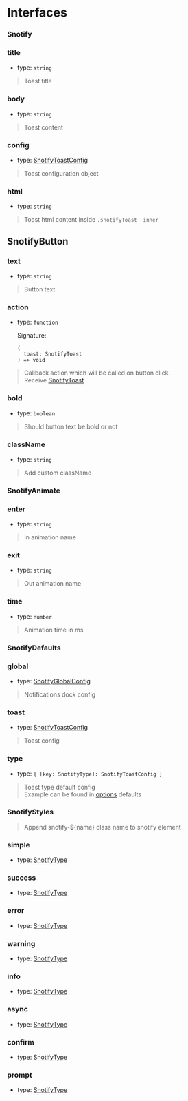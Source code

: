 # Interfaces


### Snotify

### title
- type: `string`  
> Toast title

### body
- type: `string`  
> Toast content

### config
- type: [SnotifyToastConfig](options.md/#snotifytoastconfig)  
> Toast configuration object

### html
- type: `string`  
> Toast html content inside `.snotifyToast__inner`


## SnotifyButton

### text
- type: `string`   
> Button text

### action
- type: `function` 
  
  Signature:
  
    ```
    (
      toast: SnotifyToast
    ) => void
    ```
   
> Callback action which will be called on button click.  
> Receive [SnotifyToast](model.md#snotifytoast)

### bold
- type: `boolean`  
> Should button text be bold or not

### className
- type: `string`  
> Add custom className


### SnotifyAnimate

### enter
- type: `string`  
> In animation name

### exit
- type: `string`  
> Out animation name

### time
- type: `number`   
> Animation time in ms


### SnotifyDefaults

### global
- type: [SnotifyGlobalConfig](options.md#snotifyglobalconfig)
> Notifications dock config

### toast
- type: [SnotifyToastConfig](options.md/#snotifytoastconfig)
> Toast config

### type
- type: `{ [key: SnotifyType]: SnotifyToastConfig }`
> Toast type default config  
> Example can be found in [options](options.md#setting-default-configuration) defaults


### SnotifyStyles
> Append snotify-${name} class name to snotify element

### simple
- type: [SnotifyType](types.md#snotifytype)

### success
- type: [SnotifyType](types.md#snotifytype)

### error
- type: [SnotifyType](types.md#snotifytype)

### warning
- type: [SnotifyType](types.md#snotifytype)

### info
- type: [SnotifyType](types.md#snotifytype)

### async
- type: [SnotifyType](types.md#snotifytype)

### confirm
- type: [SnotifyType](types.md#snotifytype)

### prompt
- type: [SnotifyType](types.md#snotifytype)


